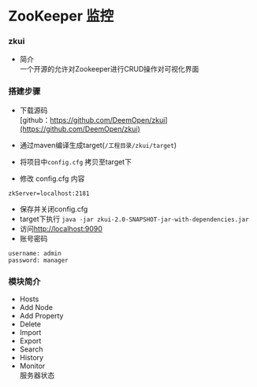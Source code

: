 # ZooKeeper 监控 #
### zkui ###
- 简介<br/>
一个开源的允许对Zookeeper进行CRUD操作对可视化界面

### 搭建步骤 ###
- 下载源码 <br/>
[github：https://github.com/DeemOpen/zkui](https://github.com/DeemOpen/zkui)

- 通过maven编译生成target(```/工程目录/zkui/target```) <br/>
- 将项目中```config.cfg``` 拷贝至target下
- 修改 config.cfg 内容<br/>
```
zkServer=localhost:2181
```
- 保存并关闭config.cfg
- target下执行
``` java -jar zkui-2.0-SNAPSHOT-jar-with-dependencies.jar  ```
- 访问[http://localhost:9090](http://localhost:9090)
- 账号密码
```
username: admin
password: manager
```

### 模块简介 ###
- Hosts
- Add Node
- Add Property
- Delete
- Import
- Export
- Search
- History
- Monitor <br/>
服务器状态
